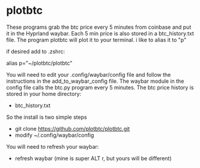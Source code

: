 # plotbtc

These programs grab the btc price every 5 minutes from coinbase and put it in the Hyprland waybar. Each 5 min price is also stored in a btc_history.txt file. The program plotbtc will plot it to your terminal. i like to alias it to "p"

if desired add to .zshrc:

alias p="~/plotbtc/plotbtc"

You will need to edit your .config/waybar/config file and follow the instructions in the add_to_waybar_config file. The waybar module in the config file calls the btc.py program every 5 minutes. The btc price history is stored in your home directory:

- btc_history.txt

So the install is two simple steps

- git clone https://github.com/plotbtc/plotbtc.git
- modify ~/.config/waybar/config

You will need to refresh your waybar:

- refresh waybar (mine is super ALT r, but yours will be different)
